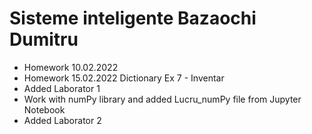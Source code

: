 # Sisteme inteligente Bazaochi Dumitru
+ Homework 10.02.2022
+ Homework 15.02.2022 Dictionary Ex 7 - Inventar
+ Added Laborator 1
+ Work with numPy library and added Lucru_numPy file from Jupyter Notebook
+ Added Laborator 2
